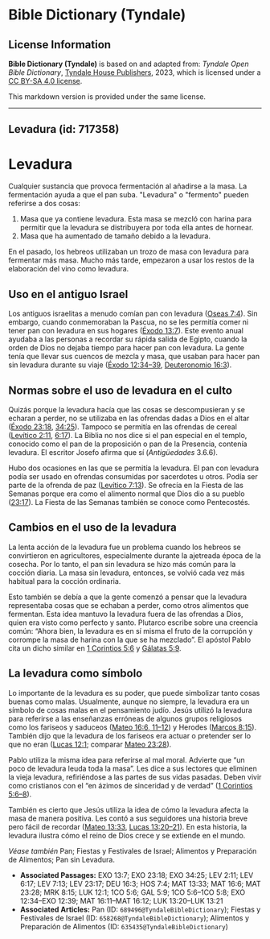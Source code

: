 # Bible Dictionary (Tyndale)

## License Information

**Bible Dictionary (Tyndale)** is based on and adapted from: _Tyndale Open Bible Dictionary_, [Tyndale House Publishers](https://tyndaleopenresources.com/), 2023, which is licensed under a [CC BY-SA 4.0 license](https://creativecommons.org/licenses/by-sa/4.0/legalcode.en).

This markdown version is provided under the same license.



--------------------------------

## Levadura (id: 717358)

Levadura
========

Cualquier sustancia que provoca fermentación al añadirse a la masa. La fermentación ayuda a que el pan suba. "Levadura" o "fermento" pueden referirse a dos cosas:

1. Masa que ya contiene levadura. Esta masa se mezcló con harina para permitir que la levadura se distribuyera por toda ella antes de hornear.
2. Masa que ha aumentado de tamaño debido a la levadura.

En el pasado, los hebreos utilizaban un trozo de masa con levadura para fermentar más masa. Mucho más tarde, empezaron a usar los restos de la elaboración del vino como levadura.

Uso en el antiguo Israel
------------------------

Los antiguos israelitas a menudo comían pan con levadura ([Oseas 7:4](https://ref.ly/Hos7:4)). Sin embargo, cuando conmemoraban la Pascua, no se les permitía comer ni tener pan con levadura en sus hogares ([Éxodo 13:7](https://ref.ly/Exod13:7)). Este evento anual ayudaba a las personas a recordar su rápida salida de Egipto, cuando la orden de Dios no dejaba tiempo para hacer pan con levadura. La gente tenía que llevar sus cuencos de mezcla y masa, que usaban para hacer pan sin levadura durante su viaje ([Éxodo 12:34–39](https://ref.ly/Exod12:34-Exod12:39), [Deuteronomio 16:3](https://ref.ly/Deut16:3)).

Normas sobre el uso de levadura en el culto
-------------------------------------------

Quizás porque la levadura hacía que las cosas se descompusieran y se echaran a perder, no se utilizaba en las ofrendas dadas a Dios en el altar ([Éxodo 23:18](https://ref.ly/Exod23:18), [34:25](https://ref.ly/Exod34:25)). Tampoco se permitía en las ofrendas de cereal ([Levítico 2:11](https://ref.ly/Lev2:11), [6:17](https://ref.ly/Lev6:17)). La Biblia no nos dice si el pan especial en el templo, conocido como el pan de la proposición o pan de la Presencia, contenía levadura. El escritor Josefo afirma que sí (*Antigüedades* 3\.6\.6\).

Hubo dos ocasiones en las que se permitía la levadura. El pan con levadura podía ser usado en ofrendas consumidas por sacerdotes u otros. Podía ser parte de la ofrenda de paz ([Levítico 7:13](https://ref.ly/Lev7:13)). Se ofrecía en la Fiesta de las Semanas porque era como el alimento normal que Dios dio a su pueblo ([23:17](https://ref.ly/Lev23:17)). La Fiesta de las Semanas también se conoce como Pentecostés.

Cambios en el uso de la levadura
--------------------------------

La lenta acción de la levadura fue un problema cuando los hebreos se convirtieron en agricultores, especialmente durante la ajetreada época de la cosecha. Por lo tanto, el pan sin levadura se hizo más común para la cocción diaria. La masa sin levadura, entonces, se volvió cada vez más habitual para la cocción ordinaria.

Esto también se debía a que la gente comenzó a pensar que la levadura representaba cosas que se echaban a perder, como otros alimentos que fermentan. Esta idea mantuvo la levadura fuera de las ofrendas a Dios, quien era visto como perfecto y santo. Plutarco escribe sobre una creencia común: “Ahora bien, la levadura es en sí misma el fruto de la corrupción y corrompe la masa de harina con la que se ha mezclado”. El apóstol Pablo cita un dicho similar en [1 Corintios 5:6](https://ref.ly/1Cor5:6) y [Gálatas 5:9](https://ref.ly/Gal5:9).

La levadura como símbolo
------------------------

Lo importante de la levadura es su poder, que puede simbolizar tanto cosas buenas como malas. Usualmente, aunque no siempre, la levadura era un símbolo de cosas malas en el pensamiento judío. Jesús utilizó la levadura para referirse a las enseñanzas erróneas de algunos grupos religiosos como los fariseos y saduceos ([Mateo 16:6, 11–12](https://ref.ly/Matt16:6,Matt16:11-Matt16:12)) y Herodes ([Marcos 8:15](https://ref.ly/Mark8:15)). También dijo que la levadura de los fariseos era actuar o pretender ser lo que no eran ([Lucas 12:1](https://ref.ly/Luke12:1); comparar [Mateo 23:28](https://ref.ly/Matt23:28)).

Pablo utiliza la misma idea para referirse al mal moral. Advierte que “un poco de levadura leuda toda la masa”. Les dice a sus lectores que eliminen la vieja levadura, refiriéndose a las partes de sus vidas pasadas. Deben vivir como cristianos con el “en ázimos de sinceridad y de verdad” ([1 Corintios 5:6–8](https://ref.ly/1Cor5:6-1Cor5:8)).

También es cierto que Jesús utiliza la idea de cómo la levadura afecta la masa de manera positiva. Les contó a sus seguidores una historia breve pero fácil de recordar ([Mateo 13:33](https://ref.ly/Matt13:33), [Lucas 13:20–21](https://ref.ly/Luke13:20-Luke13:21)). En esta historia, la levadura ilustra cómo el reino de Dios crece y se extiende en el mundo.

*Véase también* Pan; Fiestas y Festivales de Israel; Alimentos y Preparación de Alimentos; Pan sin Levadura.

* **Associated Passages:** EXO 13:7; EXO 23:18; EXO 34:25; LEV 2:11; LEV 6:17; LEV 7:13; LEV 23:17; DEU 16:3; HOS 7:4; MAT 13:33; MAT 16:6; MAT 23:28; MRK 8:15; LUK 12:1; 1CO 5:6; GAL 5:9; 1CO 5:6–1CO 5:8; EXO 12:34–EXO 12:39; MAT 16:11–MAT 16:12; LUK 13:20–LUK 13:21
* **Associated Articles:** Pan (ID: `689496@TyndaleBibleDictionary`); Fiestas y Festivales de Israel (ID: `658268@TyndaleBibleDictionary`); Alimentos y Preparación de Alimentos (ID: `635435@TyndaleBibleDictionary`)

